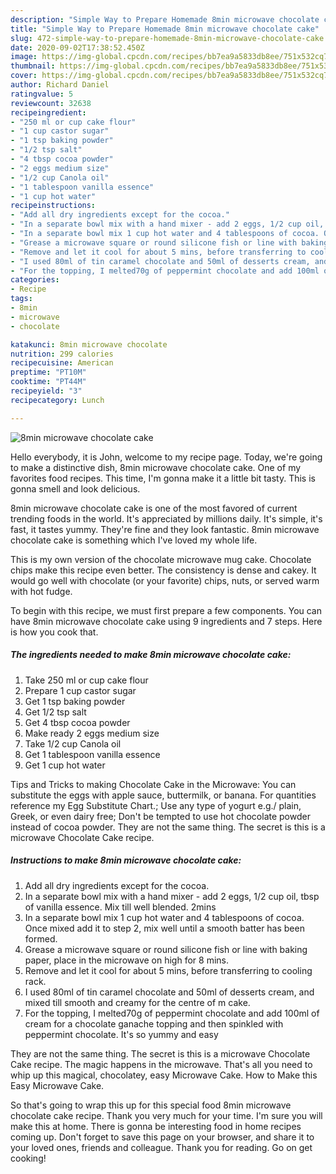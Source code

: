 ```yaml
---
description: "Simple Way to Prepare Homemade 8min microwave chocolate cake"
title: "Simple Way to Prepare Homemade 8min microwave chocolate cake"
slug: 472-simple-way-to-prepare-homemade-8min-microwave-chocolate-cake
date: 2020-09-02T17:38:52.450Z
image: https://img-global.cpcdn.com/recipes/bb7ea9a5833db8ee/751x532cq70/8min-microwave-chocolate-cake-recipe-main-photo.jpg
thumbnail: https://img-global.cpcdn.com/recipes/bb7ea9a5833db8ee/751x532cq70/8min-microwave-chocolate-cake-recipe-main-photo.jpg
cover: https://img-global.cpcdn.com/recipes/bb7ea9a5833db8ee/751x532cq70/8min-microwave-chocolate-cake-recipe-main-photo.jpg
author: Richard Daniel
ratingvalue: 5
reviewcount: 32638
recipeingredient:
- "250 ml or cup cake flour"
- "1 cup castor sugar"
- "1 tsp baking powder"
- "1/2 tsp salt"
- "4 tbsp cocoa powder"
- "2 eggs medium size"
- "1/2 cup Canola oil"
- "1 tablespoon vanilla essence"
- "1 cup hot water"
recipeinstructions:
- "Add all dry ingredients except for the cocoa."
- "In a separate bowl mix with a hand mixer - add 2 eggs, 1/2 cup oil, tbsp of vanilla essence. Mix till well blended. 2mins"
- "In a separate bowl mix 1 cup hot water and 4 tablespoons of cocoa. Once mixed add it to step 2, mix well until a smooth batter has been formed."
- "Grease a microwave square or round silicone fish or line with baking paper, place in the microwave on high for 8 mins."
- "Remove and let it cool for about 5 mins, before transferring to cooling rack."
- "I used 80ml of tin caramel chocolate and 50ml of desserts cream, and mixed till smooth and creamy for the centre of m cake."
- "For the topping, I melted70g of peppermint chocolate and add 100ml of cream for a chocolate ganache topping and then spinkled with peppermint chocolate. It&#39;s so yummy and easy"
categories:
- Recipe
tags:
- 8min
- microwave
- chocolate

katakunci: 8min microwave chocolate 
nutrition: 299 calories
recipecuisine: American
preptime: "PT10M"
cooktime: "PT44M"
recipeyield: "3"
recipecategory: Lunch

---
```



![8min microwave chocolate cake](https://img-global.cpcdn.com/recipes/bb7ea9a5833db8ee/751x532cq70/8min-microwave-chocolate-cake-recipe-main-photo.jpg)

Hello everybody, it is John, welcome to my recipe page. Today, we're going to make a distinctive dish, 8min microwave chocolate cake. One of my favorites food recipes. This time, I'm gonna make it a little bit tasty. This is gonna smell and look delicious.

8min microwave chocolate cake is one of the most favored of current trending foods in the world. It's appreciated by millions daily. It's simple, it's fast, it tastes yummy. They're fine and they look fantastic. 8min microwave chocolate cake is something which I've loved my whole life.

This is my own version of the chocolate microwave mug cake. Chocolate chips make this recipe even better. The consistency is dense and cakey. It would go well with chocolate (or your favorite) chips, nuts, or served warm with hot fudge.


To begin with this recipe, we must first prepare a few components. You can have 8min microwave chocolate cake using 9 ingredients and 7 steps. Here is how you cook that.

<!--inarticleads1-->

##### The ingredients needed to make 8min microwave chocolate cake:

1. Take 250 ml or cup cake flour
1. Prepare 1 cup castor sugar
1. Get 1 tsp baking powder
1. Get 1/2 tsp salt
1. Get 4 tbsp cocoa powder
1. Make ready 2 eggs medium size
1. Take 1/2 cup Canola oil
1. Get 1 tablespoon vanilla essence
1. Get 1 cup hot water


Tips and Tricks to making Chocolate Cake in the Microwave: You can substitute the eggs with apple sauce, buttermilk, or banana. For quantities reference my Egg Substitute Chart.; Use any type of yogurt e.g./ plain, Greek, or even dairy free; Don&#39;t be tempted to use hot chocolate powder instead of cocoa powder. They are not the same thing. The secret is this is a microwave Chocolate Cake recipe. 

<!--inarticleads2-->

##### Instructions to make 8min microwave chocolate cake:

1. Add all dry ingredients except for the cocoa.
1. In a separate bowl mix with a hand mixer - add 2 eggs, 1/2 cup oil, tbsp of vanilla essence. Mix till well blended. 2mins
1. In a separate bowl mix 1 cup hot water and 4 tablespoons of cocoa. Once mixed add it to step 2, mix well until a smooth batter has been formed.
1. Grease a microwave square or round silicone fish or line with baking paper, place in the microwave on high for 8 mins.
1. Remove and let it cool for about 5 mins, before transferring to cooling rack.
1. I used 80ml of tin caramel chocolate and 50ml of desserts cream, and mixed till smooth and creamy for the centre of m cake.
1. For the topping, I melted70g of peppermint chocolate and add 100ml of cream for a chocolate ganache topping and then spinkled with peppermint chocolate. It&#39;s so yummy and easy


They are not the same thing. The secret is this is a microwave Chocolate Cake recipe. The magic happens in the microwave. That&#39;s all you need to whip up this magical, chocolatey, easy Microwave Cake. How to Make this Easy Microwave Cake. 

So that's going to wrap this up for this special food 8min microwave chocolate cake recipe. Thank you very much for your time. I'm sure you will make this at home. There is gonna be interesting food in home recipes coming up. Don't forget to save this page on your browser, and share it to your loved ones, friends and colleague. Thank you for reading. Go on get cooking!
